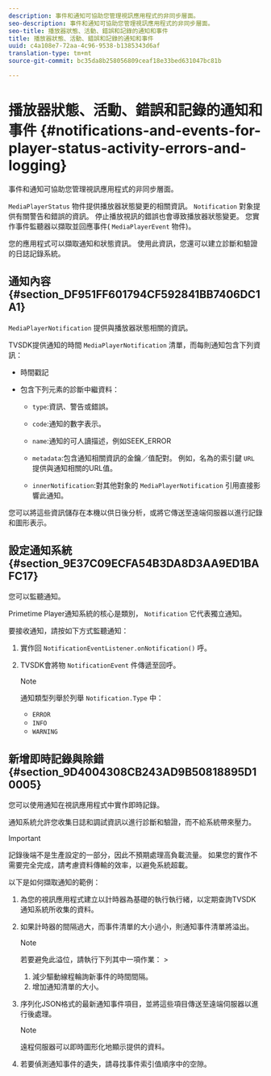 ```yaml
---
description: 事件和通知可協助您管理視訊應用程式的非同步層面。
seo-description: 事件和通知可協助您管理視訊應用程式的非同步層面。
seo-title: 播放器狀態、活動、錯誤和記錄的通知和事件
title: 播放器狀態、活動、錯誤和記錄的通知和事件
uuid: c4a108e7-72aa-4c96-9538-b1385343d6af
translation-type: tm+mt
source-git-commit: bc35da8b258056809ceaf18e33bed631047bc81b

---
```



# 播放器狀態、活動、錯誤和記錄的通知和事件 {#notifications-and-events-for-player-status-activity-errors-and-logging}

事件和通知可協助您管理視訊應用程式的非同步層面。

`MediaPlayerStatus` 物件提供播放器狀態變更的相關資訊。 `Notification` 對象提供有關警告和錯誤的資訊。 停止播放視訊的錯誤也會導致播放器狀態變更。 您實作事件監聽器以擷取並回應事件( `MediaPlayerEvent` 物件)。

您的應用程式可以擷取通知和狀態資訊。 使用此資訊，您還可以建立診斷和驗證的日誌記錄系統。

## 通知內容 {#section_DF951FF601794CF592841BB7406DC1A1}

`MediaPlayerNotification` 提供與播放器狀態相關的資訊。

TVSDK提供通知的時間 `MediaPlayerNotification` 清單，而每則通知包含下列資訊：

* 時間戳記
* 包含下列元素的診斷中繼資料：

   * `type`:資訊、警告或錯誤。
   * `code`:通知的數字表示。
   * `name`:通知的可人讀描述，例如SEEK_ERROR
   * `metadata`:包含通知相關資訊的金鑰／值配對。 例如，名為的索引鍵 `URL` 提供與通知相關的URL值。

   * `innerNotification`:對其他對象的 `MediaPlayerNotification` 引用直接影響此通知。

您可以將這些資訊儲存在本機以供日後分析，或將它傳送至遠端伺服器以進行記錄和圖形表示。

## 設定通知系統 {#section_9E37C09ECFA54B3DA8D3AA9ED1BAFC17}

您可以監聽通知。

Primetime Player通知系統的核心是類別， `Notification` 它代表獨立通知。

要接收通知，請按如下方式監聽通知：

1. 實作回 `NotificationEventListener.onNotification()` 呼。
1. TVSDK會將物 `NotificationEvent` 件傳遞至回呼。

   >[!NOTE]
   >
   >通知類型列舉於列舉 `Notification.Type` 中：

   * `ERROR`
   * `INFO`
   * `WARNING`

## 新增即時記錄與除錯 {#section_9D4004308CB243AD9B50818895D10005}

您可以使用通知在視訊應用程式中實作即時記錄。

通知系統允許您收集日誌和調試資訊以進行診斷和驗證，而不給系統帶來壓力。

>[!IMPORTANT]
>
>記錄後端不是生產設定的一部分，因此不預期處理高負載流量。 如果您的實作不需要完全完成，請考慮資料傳輸的效率，以避免系統超載。

以下是如何擷取通知的範例：

1. 為您的視訊應用程式建立以計時器為基礎的執行執行緒，以定期查詢TVSDK通知系統所收集的資料。
1. 如果計時器的間隔過大，而事件清單的大小過小，則通知事件清單將溢出。

   >[!NOTE]
   >
   >若要避免此溢位，請執行下列其中一項作業：   >
   >    
   >    
   >    1. 減少驅動線程輪詢新事件的時間間隔。
   >    1. 增加通知清單的大小。


1. 序列化JSON格式的最新通知事件項目，並將這些項目傳送至遠端伺服器以進行後處理。

   >[!NOTE]
   >
   >遠程伺服器可以即時圖形化地顯示提供的資料。

1. 若要偵測通知事件的遺失，請尋找事件索引值順序中的空隙。